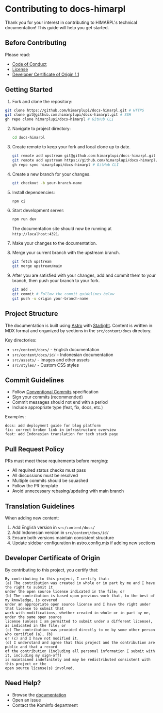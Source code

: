 # Contributing to docs-himarpl

Thank you for your interest in contributing to HIMARPL's technical documentation! This guide will help you get started.

## Before Contributing

Please read:

- [Code of Conduct](CODE_OF_CONDUCT.md)
- [License](LICENSE)
- [Developer Certificate of Origin 1.1](#developer-certificate-of-origin)

## Getting Started

1. Fork and clone the repository:

```bash
git clone https://github.com/himarplupi/docs-himarpl.git # HTTPS
git clone git@github.com:himarplupi/docs-himarpl.git # SSH
gh repo clone himarplupi/docs-himarpl # GitHub CLI
```

2. Navigate to project directory:

   ```bash
   cd docs-himarpl
   ```

3. Create remote to keep your fork and local clone up to date.

   ```bash
   git remote add upstream git@github.com:himarplupi/docs-himarpl.git # SSH
   git remote add upstream https://github.com/himarplupi/docs-himarpl.git # HTTPS
   gh repo sync himarplupi/docs-himarpl # GitHub CLI
   ```

4. Create a new branch for your changes.

   ```bash
   git checkout -b your-branch-name
   ```

5. Install dependencies:

   ```bash
   npm ci
   ```

6. Start development server:

   ```bash
   npm run dev
   ```

   The documentation site should now be running at `http://localhost:4321`.

7. Make your changes to the documentation.

8. Merge your current branch with the upstream branch.

   ```bash
   git fetch upstream
   git merge upstream/main
   ```

9. After you are satisfied with your changes, add and commit them to your branch, then push your branch to your fork.

   ```bash
   git add .
   git commit # Follow the commit guidelines below
   git push -u origin your-branch-name
   ```

## Project Structure

The documentation is built using [Astro](https://astro.build) with [Starlight](https://starlight.astro.build/). Content is written in MDX format and organized by sections in the `src/content/docs` directory.

Key directories:

- `src/content/docs/` - English documentation
- `src/content/docs/id/` - Indonesian documentation
- `src/assets/` - Images and other assets
- `src/styles/` - Custom CSS styles

## Commit Guidelines

- Follow [Conventional Commits](https://www.conventionalcommits.org/) specification
- Sign your commits (recommended)
- Commit messages should not end with a period
- Include appropriate type (feat, fix, docs, etc.)

Examples:

```text
docs: add deployment guide for blog platform
fix: correct broken link in infrastructure overview
feat: add Indonesian translation for tech stack page
```

## Pull Request Policy

PRs must meet these requirements before merging:

- All required status checks must pass
- All discussions must be resolved
- Multiple commits should be squashed
- Follow the PR template
- Avoid unnecessary rebasing/updating with main branch

## Translation Guidelines

When adding new content:

1. Add English version in `src/content/docs/`
2. Add Indonesian version in `src/content/docs/id/`
3. Ensure both versions maintain consistent structure
4. Update sidebar configuration in astro.config.mjs if adding new sections

## Developer Certificate of Origin

By contributing to this project, you certify that:

```
By contributing to this project, I certify that:
(a) The contribution was created in whole or in part by me and I have the right to submit it
under the open source license indicated in the file; or
(b) The contribution is based upon previous work that, to the best of my knowledge, is covered
under an appropriate open source license and I have the right under that license to submit that
work with modifications, whether created in whole or in part by me, under the same open source
license (unless I am permitted to submit under a different license), as indicated in the file; or
(c) The contribution was provided directly to me by some other person who certified (a), (b)
or (c) and I have not modified it.
(d) I understand and agree that this project and the contribution are public and that a record
of the contribution (including all personal information I submit with it, including my sign-off)
is maintained indefinitely and may be redistributed consistent with this project or the
open source license(s) involved.
```

## Need Help?

- Browse the [documentation](https://docs.himarpl.com)
- Open an issue
- Contact the Kominfo department
